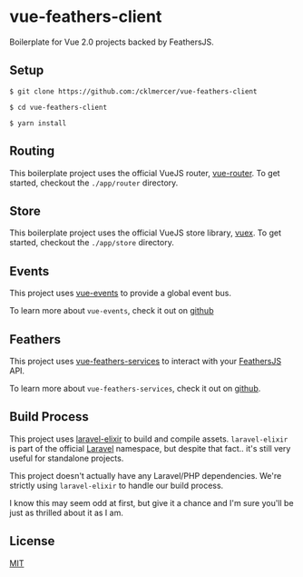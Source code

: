 # vue-feathers-client

Boilerplate for Vue 2.0 projects backed by FeathersJS.

## Setup
```
$ git clone https://github.com:/cklmercer/vue-feathers-client
```
```
$ cd vue-feathers-client
```
```
$ yarn install
```

## Routing
This boilerplate project uses the official VueJS router, [vue-router](https://github.com/vuejs/vue-router).
To get started, checkout the `./app/router` directory.

## Store
This boilerplate project uses the official VueJS store library, [vuex](https://github.com/vuejs/vuex).
To get started, checkout the `./app/store` directory.

## Events
This project uses [vue-events](https://github.com/cklmercer/vue-events) to
provide a global event bus.

To learn more about `vue-events`, check it out on [github](https://github.com/cklmercer/vue-events)

## Feathers
This project uses [vue-feathers-services](https://github.com/cklmercer/vue-feathers-services)
to interact with your [FeathersJS](https://github.com/feathersjs/feathers) API.

To learn more about `vue-feathers-services`, check it out on [github](https://github.com/cklmercer/vue-featehrs-services).

## Build Process
This project uses [laravel-elixir](https://github.com/laravel/elixir) to build
and compile assets. `laravel-elixir` is part of the official [Laravel](https://laravel.com)
namespace, but despite that fact.. it's still very useful for standalone projects.

This project doesn't actually have any Laravel/PHP dependencies. We're strictly
using `laravel-elixir` to handle our build process.

I know this may seem odd at first, but give it a chance and I'm sure you'll be
just as thrilled about it as I am.

## License
[MIT](https://opensource.org/licenses/MIT)
